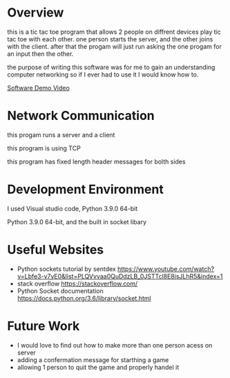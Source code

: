 # Overview

this is a tic tac toe program that allows 2 people on diffrent devices play tic tac toe with each other. one person starts the server, and the other joins with the client. after that the progam will just run asking the one progam for an input then the other.

the purpose of writing this software was for me to gain an understanding computer networking so if I ever had to use it I would know how to.

[Software Demo Video](http://youtube.link.goes.here)

# Network Communication

this progam runs a server and a client

this program is using TCP

this program has fixed length header messages for bolth sides

# Development Environment

I used Visual studio code, Python 3.9.0 64-bit

Python 3.9.0 64-bit, and the built in socket libary

# Useful Websites

* Python sockets tutorial by sentdex https://www.youtube.com/watch?v=Lbfe3-v7yE0&list=PLQVvvaa0QuDdzLB_0JSTTcl8E8jsJLhR5&index=1
* stack overflow https://stackoverflow.com/
* Python Socket documentation https://docs.python.org/3.6/library/socket.html

# Future Work

* I would love to find out how to make more than one person acess on server
* adding a confermation message for starthing a game
* allowing 1 person to quit the game and properly handel it